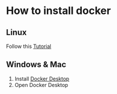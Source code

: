 # How to install docker

## Linux

Follow this [Tutorial](https://www.digitalocean.com/community/tutorials/how-to-install-and-use-docker-on-ubuntu-22-04)

## Windows & Mac

1. Install [Docker Desktop](https://www.docker.com/products/docker-desktop)
2. Open Docker Desktop
